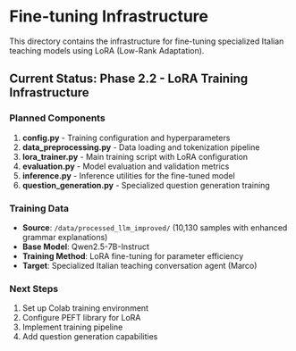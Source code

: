 # Fine-tuning Infrastructure

This directory contains the infrastructure for fine-tuning specialized Italian teaching models using LoRA (Low-Rank Adaptation).

## Current Status: Phase 2.2 - LoRA Training Infrastructure

### Planned Components

1. **config.py** - Training configuration and hyperparameters
2. **data_preprocessing.py** - Data loading and tokenization pipeline
3. **lora_trainer.py** - Main training script with LoRA configuration
4. **evaluation.py** - Model evaluation and validation metrics
5. **inference.py** - Inference utilities for the fine-tuned model
6. **question_generation.py** - Specialized question generation training

### Training Data

- **Source**: `/data/processed_llm_improved/` (10,130 samples with enhanced grammar explanations)
- **Base Model**: Qwen2.5-7B-Instruct
- **Training Method**: LoRA fine-tuning for parameter efficiency
- **Target**: Specialized Italian teaching conversation agent (Marco)

### Next Steps

1. Set up Colab training environment
2. Configure PEFT library for LoRA
3. Implement training pipeline
4. Add question generation capabilities